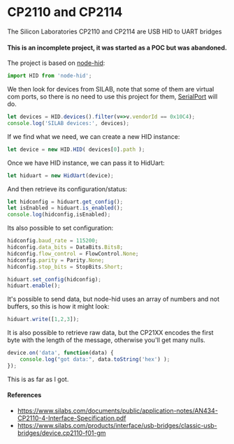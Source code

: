 # CP2110 and CP2114
The Silicon Laboratories CP2110 and CP2114 are USB HID to UART bridges

#### This is an incomplete project, it was started as a POC but was abandoned.

The project is based on [node-hid](https://www.npmjs.com/package/node-hid):
```typescript
import HID from 'node-hid';
```
We then look for devices from SILAB, note that some of them are virtual com ports, so there is no need to use this project for them, [SerialPort](https://www.npmjs.com/package/serialport) will do.
```typescript
let devices = HID.devices().filter(v=>v.vendorId == 0x10C4);
console.log('SILAB devices:', devices);
```

If we find what we need, we can create a new HID instance:
```typescript
let device = new HID.HID( devices[0].path );
```

Once we have HID instance, we can pass it to HidUart:
```typescript
let hiduart = new HidUart(device);
```

And then retrieve its configuration/status:
```typescript
let hidconfig = hiduart.get_config();
let isEnabled = hiduart.is_enabled();
console.log(hidconfig,isEnabled);
```

Its also possible to set configuration:
```typescript
hidconfig.baud_rate = 115200;
hidconfig.data_bits = DataBits.Bits8;
hidconfig.flow_control = FlowControl.None;
hidconfig.parity = Parity.None;
hidconfig.stop_bits = StopBits.Short;

hiduart.set_config(hidconfig);
hiduart.enable();
```

It's possible to send data, but node-hid uses an array of numbers and not buffers, so this is how it might look:
```typescript
hiduart.write([1,2,3]);
```

It is also possible to retrieve raw data, but the CP21XX encodes the first byte with the length of the message, otherwise you'll get many nulls.
```typescript
device.on('data', function(data) {
    console.log("got data:", data.toString('hex') );
});
```

This is as far as I got.


#### References
- https://www.silabs.com/documents/public/application-notes/AN434-CP2110-4-Interface-Specification.pdf
- https://www.silabs.com/products/interface/usb-bridges/classic-usb-bridges/device.cp2110-f01-gm


